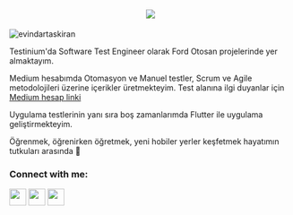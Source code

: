 <h1 align="center">
  <a href="https://git.io/typing-svg">
    <img src="https://readme-typing-svg.herokuapp.com/?lines=Hello!;I+am+Evindar+Taşkıran&center=true&size=25">
  </a>
</h1>
<p align="left"> <img src="https://komarev.com/ghpvc/?username=evindartaskiran&label=Profile%20views&color=0e75b6&style=flat" alt="evindartaskiran" /> </p>

Testinium'da Software Test Engineer olarak  Ford Otosan projelerinde yer almaktayım.<br>

Medium hesabımda Otomasyon ve Manuel testler, Scrum ve Agile metodolojileri üzerine içerikler üretmekteyim. Test alanına ilgi duyanlar için  <a href="https://medium.com/@taskiranevindar" target="_blank">Medium hesap linki</a><br> 

Uygulama testlerinin yanı sıra boş zamanlarımda  Flutter ile uygulama geliştirmekteyim.  <br>
 
Öğrenmek, öğrenirken öğretmek, yeni hobiler yerler keşfetmek hayatımın tutkuları arasında 💜

<p align="center">
<h3 align="left">Connect with me:</h3>
<p align="left">
<a href="https://www.linkedin.com/in/evindar-taskiran/" target="blank"><img align="center" src="https://raw.githubusercontent.com/rahuldkjain/github-profile-readme-generator/master/src/images/icons/Social/linked-in-alt.svg" height="30" width="30" /></a>
<a href="https://twitter.com/Evindartaskiran" target="blank"><img align="center" src="https://raw.githubusercontent.com/rahuldkjain/github-profile-readme-generator/master/src/images/icons/Social/twitter.svg" height="30" width="30" /></a>
<a href="https://medium.com/@taskiranevindar" target="blank"><img align="center" src="https://raw.githubusercontent.com/rahuldkjain/github-profile-readme-generator/master/src/images/icons/Social/medium.svg" height="30" width="30" /></a>
</p>

